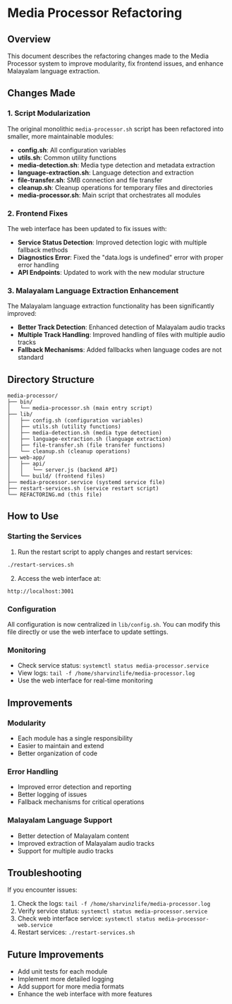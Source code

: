 # Media Processor Refactoring

## Overview

This document describes the refactoring changes made to the Media Processor system to improve modularity, fix frontend issues, and enhance Malayalam language extraction.

## Changes Made

### 1. Script Modularization

The original monolithic `media-processor.sh` script has been refactored into smaller, more maintainable modules:

- **config.sh**: All configuration variables
- **utils.sh**: Common utility functions
- **media-detection.sh**: Media type detection and metadata extraction
- **language-extraction.sh**: Language detection and extraction
- **file-transfer.sh**: SMB connection and file transfer
- **cleanup.sh**: Cleanup operations for temporary files and directories
- **media-processor.sh**: Main script that orchestrates all modules

### 2. Frontend Fixes

The web interface has been updated to fix issues with:

- **Service Status Detection**: Improved detection logic with multiple fallback methods
- **Diagnostics Error**: Fixed the "data.logs is undefined" error with proper error handling
- **API Endpoints**: Updated to work with the new modular structure

### 3. Malayalam Language Extraction Enhancement

The Malayalam language extraction functionality has been significantly improved:

- **Better Track Detection**: Enhanced detection of Malayalam audio tracks
- **Multiple Track Handling**: Improved handling of files with multiple audio tracks
- **Fallback Mechanisms**: Added fallbacks when language codes are not standard

## Directory Structure

```
media-processor/
├── bin/
│   └── media-processor.sh (main entry script)
├── lib/
│   ├── config.sh (configuration variables)
│   ├── utils.sh (utility functions)
│   ├── media-detection.sh (media type detection)
│   ├── language-extraction.sh (language extraction)
│   ├── file-transfer.sh (file transfer functions)
│   └── cleanup.sh (cleanup operations)
├── web-app/
│   ├── api/
│   │   └── server.js (backend API)
│   └── build/ (frontend files)
├── media-processor.service (systemd service file)
├── restart-services.sh (service restart script)
└── REFACTORING.md (this file)
```

## How to Use

### Starting the Services

1. Run the restart script to apply changes and restart services:

```bash
./restart-services.sh
```

2. Access the web interface at:

```
http://localhost:3001
```

### Configuration

All configuration is now centralized in `lib/config.sh`. You can modify this file directly or use the web interface to update settings.

### Monitoring

- Check service status: `systemctl status media-processor.service`
- View logs: `tail -f /home/sharvinzlife/media-processor.log`
- Use the web interface for real-time monitoring

## Improvements

### Modularity

- Each module has a single responsibility
- Easier to maintain and extend
- Better organization of code

### Error Handling

- Improved error detection and reporting
- Better logging of issues
- Fallback mechanisms for critical operations

### Malayalam Language Support

- Better detection of Malayalam content
- Improved extraction of Malayalam audio tracks
- Support for multiple audio tracks

## Troubleshooting

If you encounter issues:

1. Check the logs: `tail -f /home/sharvinzlife/media-processor.log`
2. Verify service status: `systemctl status media-processor.service`
3. Check web interface service: `systemctl status media-processor-web.service`
4. Restart services: `./restart-services.sh`

## Future Improvements

- Add unit tests for each module
- Implement more detailed logging
- Add support for more media formats
- Enhance the web interface with more features